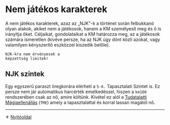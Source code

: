 # Nem játékos karakterek

A nem játékos karakterek, azaz az „NJK"-k a történet során felbukkanó olyan alakok, akiket nem a játékosok, hanem a KM személyesít meg és ő is irányítja őket. Céljaikat, gondolataikat a KM határozza meg, az a játékosok számára ismeretlen (kivéve persze, ha az NJK úgy dönt közli azokat, vagy valamilyen kényszerítő eszközzel kiszedik belőle).

```
NJK-kra nem érvényesek a
képzettség limitek!
```

## NJK szintek

Egy egyszerű paraszt öregkorára elérheti a `5-6.` Tapasztalati Szintet is. Ez persze nem jár automatikus harcérték emelkedéssel, hiszen a `km100` rendszerében csak az nő, amire költünk. Kivétel ez alól a [Tudatalatti Mágiaellenállás](094_aura_atutes_magiaellenallas.md) (`TME`)  amely a tapasztalattal és korral lassan magától nő.

---

⚜️ [Nyitóoldal](start.md)
